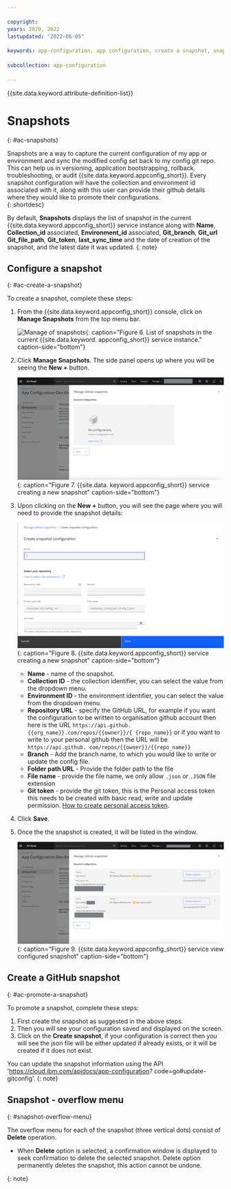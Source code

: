 ```yaml
---

copyright:
years: 2020, 2022
lastupdated: "2022-06-05"

keywords: app-configuration, app configuration, create a snapshot, snapshots, git configuration, gitops, git config

subcollection: app-configuration

---
```


{{site.data.keyword.attribute-definition-list}}

# Snapshots
{: #ac-snapshots}

Snapshots are a way to capture the current configuration of my app or environment and sync the modified config set 
back to my config git repo. This can help us in versioning, application bootstrapping, rollback. troubleshooting, or  audit {{site.data.keyword.appconfig_short}}.
Every snapshot configuration will have the collection and environment id associated with it, along with this user 
can provide their github details where they would like to promote their configurations.  
{: shortdesc}


By default, **Snapshots** displays the list of snapshot in the current {{site.data.keyword.appconfig_short}} service 
instance along with **Name**, **Collection_id** associated, **Environment_id** associated, **Git_branch**, **Git_url** 
**Git_file_path**, **Git_token**, **last_sync_time** and the date of creation of 
the snapshot, and the latest date it was updated.
{: note}

## Configure a snapshot
{: #ac-create-a-snapshot}

To create a snapshot, complete these steps:

1. From the {{site.data.keyword.appconfig_short}} console, click on **Manage Snapshots** from the top menu bar.

   ![Manage of snapshots](images/ac-manage-snapshots.png "List of snapshots in the current {{site.data.keyword.
   appconfig_short}} service instance"){: caption="Figure 6. List of snapshots in the current {{site.data.keyword.
   appconfig_short}} service instance." caption-side="bottom"}

1. Click **Manage Snapshots**. The side panel opens up where you will be seeing the **New +** button.

   ![Configure a snapshot](images/ac-configure-snapshots.png "Configure a snapshot"){: caption="Figure 7. {{site.data.
   keyword.appconfig_short}} service creating a new snapshot" caption-side="bottom"}

1. Upon clicking on the **New +** button, you will see the page where you will need to provide the snapshot details:

   ![Configure a new snapshot](images/ac-create-snapshots.png "Configure a new snapshot"){: caption="Figure 8. {{site.data.keyword.appconfig_short}} service creating a new snapshot" caption-side="bottom"}
    
   - **Name** - name of the snapshot.
   - **Collection ID** - the collection identifier, you can select the value from the dropdown menu.
   - **Environment ID** - the environment identifier, you can select the value from the dropdown menu.   
   - **Repository URL** - specify the GitHub URL, for example if you want the configuration to be written to 
   organisation github account then here is the URL `https://api.github.{{org_name}}.com/repos/{{owner}}/{
   {repo_name}}` or if you want to write to your personal github then the URL will be `https://api.github.
   com/repos/{{owner}}/{{repo_name}}` 
   - **Branch** - Add the branch name, to which you would like to write or update the config file.
   - **Folder path URL** - Provide the folder path to the file
   - **File name** - provide the file name, we only allow `.json` or `.JSON` file extension
   - **Git token** - provide the git token, this is the Personal access token this needs to be created with basic 
   read, write and update permission.
   [How to create personal access token](https://docs.github.com/en/authentication/keeping-your-account-and-data-secure/creating-a-personal-access-token).

1. Click **Save**.

1. Once the the snapshot is created, it will be listed in the window.

   ![View configured snapshot](images/ac-list-snapshots.png "View configured snapshot"){: caption="Figure 9. {{site.data.keyword.appconfig_short}} service view configured snapshot" caption-side="bottom"}

## Create a GitHub snapshot
{: #ac-promote-a-snapshot}

To promote a snapshot, complete these steps:

1. First create the snapshot as suggested in the above steps.
2. Then you will see your configuration saved and displayed on the screen.
3. Click on the **Create snapshot**, if your configuration is correct then you will see the json file will be either
   updated if already exists, or it will be created if it does not exist.

You can update the snapshot information using the API 'https://cloud.ibm.com/apidocs/app-configuration?
code=go#update-gitconfig'.
{: note}

## Snapshot - overflow menu
{: #snapshot-overflow-menu}

The overflow menu for each of the snapshot (three vertical dots) consist of **Delete** operation.

* When **Delete** option is selected, a confirmation window is displayed to seek confirmation to delete the selected 
snapshot. Delete option permanently deletes the snapshot, this action cannot be undone.

{: note}

